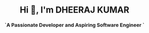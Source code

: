 <h1 align="center">Hi 👋, I'm DHEERAJ KUMAR</h1>
<h3 align="center"> `A Passionate Developer and Aspiring Software Engineer `</h3>

